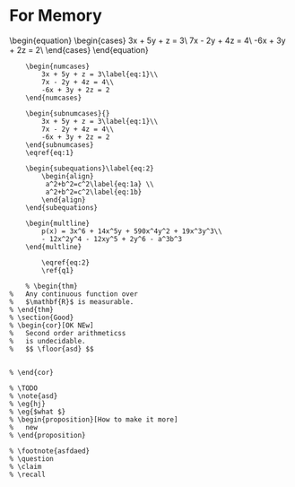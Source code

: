 # For Memory
\begin{equation}
			\begin{cases}
				3x + 5y + z = 3\\
				7x - 2y + 4z = 4\\
				-6x + 3y + 2z = 2\\
			\end{cases}
		\end{equation}
		 
		\begin{numcases}
			3x + 5y + z = 3\label{eq:1}\\
			7x - 2y + 4z = 4\\
			-6x + 3y + 2z = 2		
		\end{numcases}

		\begin{subnumcases}{}
			3x + 5y + z = 3\label{eq:1}\\
			7x - 2y + 4z = 4\\
			-6x + 3y + 2z = 2	
		\end{subnumcases}
		\eqref{eq:1}

		\begin{subequations}\label{eq:2}
			\begin{align} 
			 a^2+b^2=c^2\label{eq:1a} \\
			 a^2+b^2=c^2\label{eq:1b} 
			\end{align}
		\end{subequations}

		\begin{multline}
			p(x) = 3x^6 + 14x^5y + 590x^4y^2 + 19x^3y^3\\ 
			- 12x^2y^4 - 12xy^5 + 2y^6 - a^3b^3
		\end{multline}
			
			\eqref{eq:2}
			\ref{q1}

        % \begin{thm}
	% 	Any continuous function over
	% 	$\mathbf{R}$ is measurable.
	% \end{thm}
	% \section{Good}
	% \begin{cor}[OK NEw]
	% 	Second order arithmeticss
	% 	is undecidable. 
	% 	$$ \floor{asd} $$
		

	% \end{cor}
	
	% \TODO
	% \note{asd}
	% \eg{hj}
	% \eg{$what $}
	% \begin{proposition}[How to make it more]
	% 	new 
	% \end{proposition}

	% \footnote{asfdaed}
	% \question
	% \claim
	% \recall